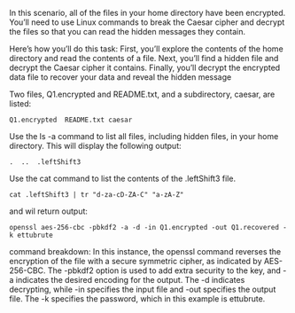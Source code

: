 In this scenario, all of the files in your home directory have been encrypted. You’ll need to use Linux commands to break the Caesar cipher and decrypt the files so that you can read the hidden messages they contain.

Here’s how you’ll do this task: First, you’ll explore the contents of the home directory and read the contents of a file. Next, you’ll find a hidden file and decrypt the Caesar cipher it contains. Finally, you’ll decrypt the encrypted data file to recover your data and reveal the hidden message

Two files, Q1.encrypted and README.txt, and a subdirectory, caesar, are listed:

`Q1.encrypted  README.txt caesar`

Use the ls -a command to list all files, including hidden files, in your home directory.
This will display the following output:

`.  ..  .leftShift3`

Use the cat command to list the contents of the .leftShift3 file.

`cat .leftShift3 | tr "d-za-cD-ZA-C" "a-zA-Z"`

and wil return output:

`openssl aes-256-cbc -pbkdf2 -a -d -in Q1.encrypted -out Q1.recovered -k ettubrute`

command breakdown: In this instance, the openssl command reverses the encryption of the file with a secure symmetric cipher, as indicated by AES-256-CBC. The -pbkdf2 option is used to add extra security to the key, and -a indicates the desired encoding for the output. The -d indicates decrypting, while -in specifies the input file and -out specifies the output file. The -k specifies the password, which in this example is ettubrute.
